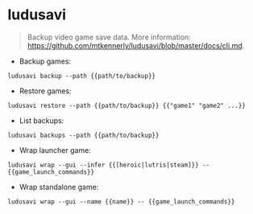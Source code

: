 # ludusavi

> Backup video game save data.
> More information: <https://github.com/mtkennerly/ludusavi/blob/master/docs/cli.md>.

- Backup games:

`ludusavi backup --path {{path/to/backup}}`

- Restore games:

`ludusavi restore --path {{path/to/backup}} {{"game1" "game2" ...}}`

- List backups:

`ludusavi backups --path {{path/to/backup}}`

- Wrap launcher game:

`ludusavi wrap --gui --infer {{[heroic|lutris|steam]}} -- {{game_launch_commands}}`

- Wrap standalone game:

`ludusavi wrap --gui --name {{name}} -- {{game_launch_commands}}`
